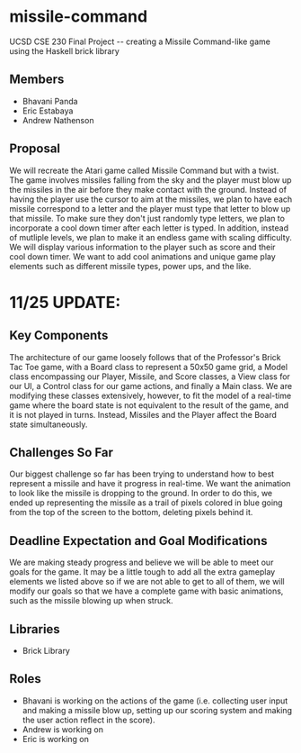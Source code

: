# missile-command
UCSD CSE 230 Final Project -- creating a Missile Command-like game using the Haskell brick library


## Members
- Bhavani Panda
- Eric Estabaya
- Andrew Nathenson

## Proposal
We will recreate the Atari game called Missile Command but with a twist. The game involves missiles falling from the sky and the player must blow up the missiles in the air before they make contact with the ground. Instead of having the player use the cursor to aim at the missiles, we plan to have each missile correspond to a letter and the player must type that letter to blow up that missile. To make sure they don't just randomly type letters, we plan to incorporate a cool down timer after each letter is typed. In addition, instead of mutliple levels, we plan to make it an endless game with scaling difficulty. We will display various information to the player such as score and their cool down timer. We want to add cool animations and unique game play elements such as different missile types, power ups, and the like.


# 11/25 UPDATE:

## Key Components
The architecture of our game loosely follows that of the Professor's Brick Tac Toe game, with a Board class to represent a 50x50 game grid, a Model class encompassing our Player, Missile, and Score classes, a View class for our UI, a Control class for our game actions, and finally a Main class.  We are modifying these classes extensively, however, to fit the model of a real-time game where the board state is not equivalent to the result of the game, and it is not played in turns.  Instead, Missiles and the Player affect the Board state simultaneously.

## Challenges So Far
Our biggest challenge so far has been trying to understand how to best represent a missile and have it progress in real-time. We want the animation to look like the missile is dropping to the ground. In order to do this, we ended up representing the missile as a trail of pixels colored in blue going from the top of the screen to the bottom, deleting pixels behind it.  

## Deadline Expectation and Goal Modifications
We are making steady progress and believe we will be able to meet our goals for the game. It may be a little tough to add all the extra gameplay elements we listed above so if we are not able to get to all of them, we will modify our goals so that we have a complete game with basic animations, such as the missile blowing up when struck.

## Libraries
- Brick Library

## Roles
- Bhavani is working on the actions of the game (i.e. collecting user input and making a missile blow up, setting up our scoring system and making the user action reflect in the score).
- Andrew is working on 
- Eric is working on 

